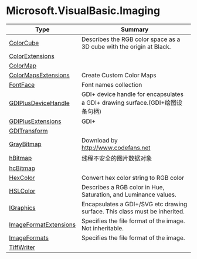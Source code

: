 ﻿
# Microsoft.VisualBasic.Imaging

|Type|Summary|
|----|-------|
|<a href="#" onClick="load('/docs/Microsoft.VisualBasic.Imaging/ColorCube.md')">ColorCube</a>|Describes the RGB color space as a 3D cube with the origin at Black.|
|<a href="#" onClick="load('/docs/Microsoft.VisualBasic.Imaging/ColorExtensions.md')">ColorExtensions</a>||
|<a href="#" onClick="load('/docs/Microsoft.VisualBasic.Imaging/ColorMap.md')">ColorMap</a>||
|<a href="#" onClick="load('/docs/Microsoft.VisualBasic.Imaging/ColorMapsExtensions.md')">ColorMapsExtensions</a>|Create Custom Color Maps|
|<a href="#" onClick="load('/docs/Microsoft.VisualBasic.Imaging/FontFace.md')">FontFace</a>|Font names collection|
|<a href="#" onClick="load('/docs/Microsoft.VisualBasic.Imaging/GDIPlusDeviceHandle.md')">GDIPlusDeviceHandle</a>|GDI+ device handle for encapsulates a GDI+ drawing surface.(GDI+绘图设备句柄)|
|<a href="#" onClick="load('/docs/Microsoft.VisualBasic.Imaging/GDIPlusExtensions.md')">GDIPlusExtensions</a>|GDI+|
|<a href="#" onClick="load('/docs/Microsoft.VisualBasic.Imaging/GDITransform.md')">GDITransform</a>||
|<a href="#" onClick="load('/docs/Microsoft.VisualBasic.Imaging/GrayBitmap.md')">GrayBitmap</a>|Download by http://www.codefans.net|
|<a href="#" onClick="load('/docs/Microsoft.VisualBasic.Imaging/hBitmap.md')">hBitmap</a>|线程不安全的图片数据对象|
|<a href="#" onClick="load('/docs/Microsoft.VisualBasic.Imaging/hcBitmap.md')">hcBitmap</a>||
|<a href="#" onClick="load('/docs/Microsoft.VisualBasic.Imaging/HexColor.md')">HexColor</a>|Convert hex color string to RGB color|
|<a href="#" onClick="load('/docs/Microsoft.VisualBasic.Imaging/HSLColor.md')">HSLColor</a>|Describes a RGB color in Hue, Saturation, and Luminance values.|
|<a href="#" onClick="load('/docs/Microsoft.VisualBasic.Imaging/IGraphics.md')">IGraphics</a>|Encapsulates a GDI+/SVG etc drawing surface. This class must be inherited.|
|<a href="#" onClick="load('/docs/Microsoft.VisualBasic.Imaging/ImageFormatExtensions.md')">ImageFormatExtensions</a>|Specifies the file format of the image. Not inheritable.|
|<a href="#" onClick="load('/docs/Microsoft.VisualBasic.Imaging/ImageFormats.md')">ImageFormats</a>|Specifies the file format of the image.|
|<a href="#" onClick="load('/docs/Microsoft.VisualBasic.Imaging/TiffWriter.md')">TiffWriter</a>||

